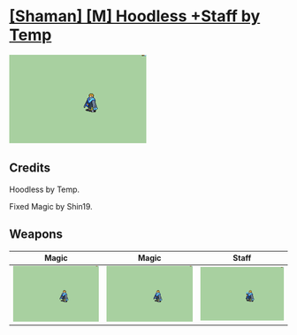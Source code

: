 # [\[Shaman\] \[M\] Hoodless +Staff by Temp](./)

<img src="./6.%20Magic/Magic_000.png" alt="[Shaman] [M] Hoodless +Staff by Temp standing" />

## Credits

Hoodless by Temp.

Fixed Magic by Shin19.

## Weapons


|Magic |Magic |Staff |
|  :---: | :---: | :---: |
| <img alt="Magic animation" src="./6.%20Magic/Magic.gif" /> | <img alt="Magic animation" src="./6.%20Magic%20(Fixed)/Magic.gif" /> | <img alt="Staff animation" src="./7.%20Staff/Staff.gif" /> |

